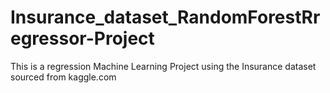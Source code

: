 # Insurance_dataset_RandomForestRregressor-Project
This is a regression Machine Learning Project using the Insurance dataset sourced from kaggle.com
